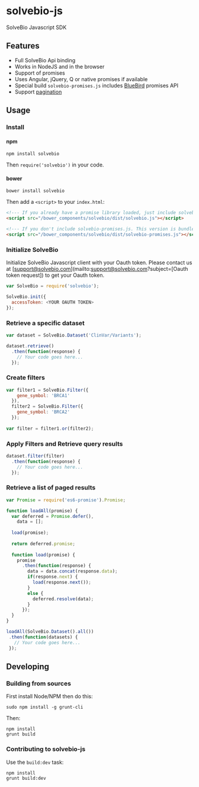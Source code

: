 # solvebio-js
SolveBio Javascript SDK

## Features
* Full SolveBio Api binding
* Works in NodeJS and in the browser
* Support of promises
* Uses Angular, jQuery, Q or native promises if available
* Special build `solvebio-promises.js` includes [BlueBird](https://github.com/petkaantonov/bluebird) promises API
* Support [pagination](#retrieve-a-list-of-paged-results)

## Usage

### Install
#### npm
    npm install solvebio
Then `require('solvebio')` in your code.

#### bower
    bower install solvebio
Then add a `<script>` to your `index.html`:

```html
<!--- If you already have a promise library loaded, just include solvebio.js --->
<script src="/bower_components/solvebio/dist/solvebio.js"></script>

<!--- If you don't include solvebio-promises.js. This version is bundled with the BlueBird promise library. --->
<script src="/bower_components/solvebio/dist/solvebio-promises.js"></script>
```

### Initialize SolveBio
Initialize SolveBio Javascript client with your Oauth token.
Please contact us at [support@solvebio.com](mailto:support@solvebio.com?subject=[Oauth token request]) to get your Oauth token.
```javascript
var SolveBio = require('solvebio');

SolveBio.init({
  accessToken: <YOUR OAUTH TOKEN>
});
```

### Retrieve a specific dataset
```javascript
var dataset = SolveBio.Dataset('ClinVar/Variants');

dataset.retrieve()
  .then(function(response) {
    // Your code goes here...
  });
```

### Create filters
```javascript
var filter1 = SolveBio.Filter({
    gene_symbol: 'BRCA1'
  }), 
  filter2 = SolveBio.Filter({
    gene_symbol: 'BRCA2'
  });
  
var filter = filter1.or(filter2);
```
  
### Apply Filters and Retrieve query results
```javascript
dataset.filter(filter)
  .then(function(response) {
    // Your code goes here...
  });
```

### Retrieve a list of paged results
```javascript
var Promise = require('es6-promise').Promise;

function loadAll(promise) {
  var deferred = Promise.defer(),
    data = [];
    
  load(promise);
  
  return deferred.promise;
  
  function load(promise) {
    promise
      .then(function(response) {
        data = data.concat(response.data);
        if(response.next) {
          load(response.next());
        }
        else {
          deferred.resolve(data);
        }
      });
  }
}

loadAll(SolveBio.Dataset().all())
 .then(function(datasets) {
   // Your code goes here...
 });
```

## Developing

### Building from sources
First install Node/NPM then do this:

    sudo npm install -g grunt-cli

Then:

    npm install
    grunt build

### Contributing to solvebio-js
Use the `build:dev` task:

    npm install
    grunt build:dev